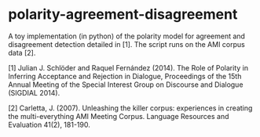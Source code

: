 # polarity-agreement-disagreement
A toy implementation (in python) of the polarity model for agreement and disagreement detection detailed in [1]. The script runs on the AMI corpus data [2].

[1] Julian J. Schlöder and Raquel Fernández (2014). The Role of Polarity in Inferring Acceptance and Rejection in Dialogue, Proceedings of the 15th Annual Meeting of the Special Interest Group on Discourse and Dialogue (SIGDIAL 2014).

[2] Carletta, J. (2007). Unleashing the killer corpus: experiences in creating the multi-everything AMI Meeting Corpus. Language Resources and Evaluation 41(2), 181-190.
